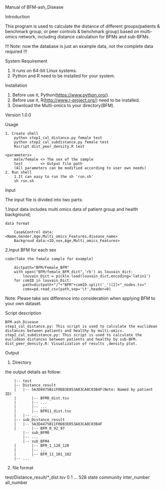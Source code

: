Manual of BFM-ash_Disease

Introduction

This program is used to calculate the distance of different groups(patients & benchmark group, or peer controls & benchmark group) based on multi-omics network, including distance calculation for BFMs and sub-BFMs. 

!!! Note: now the database is just an example data, not the complete data required !!!


System Requirement
1. It runs on 64-bit Linux systems. 
2. Python and R need to be installed for your system. 

Installation

1. Before use it, Python(https://www.python.org/). 
2. Before use it, R(http://www.r-project.org/) need to be installed.  
3. Download the Multi-omics to your directory(BFM). 

Version 1.0.0

Usage

	1. Create shell
		python step1_cal_distance.py female test
		python step2_cal_subdistance.py female test
		Rscript dist_peer_density.R test
		
	<parameters>
		male/female <> The sex of the sample 
		test		<> Output file path 
		(All parameters can be modified according to user own needs)
	2. Run shell
		1.It can easy to run the sh 'run.sh'
		sh run.sh


Input

The input file is divided into two parts:

1.Input data includes multi omics data of patient group and health background;

	data format
	
		Case&Control data:<Name,Gender,Age,Multi_omics_Features,disease_name>
		Backgroud data:<ID,sex,Age,Multi_omics_Features>
	
	
2.Input BFM for each sex
		
	code(Take the female sample for example)
	
		dictpath="BFM/Female_BFM"
		with open("BFM/female_BFM_dict",'rb') as louvain_dict:
			louvain_Dict = pickle.load(louvain_dict,encoding='latin1')
		for comID in louvain_Dict:
			path=dictpath+"/"+"BFM"+comID.split('_')[2]+"_nodes.tsv"
			comx=pd.read_csv(path,sep='\t',header=0)
			
		
Note:
	Please take sex difference into consideration when applying BFM to your own dataset.


Script description

	BFM-ash_Disease
	step1_cal_distance.py: This script is used to calculate the euclidean distances between patients and healthy by multi-omics.
	step2_cal_subdistance.py: This script is used to calculate the euclidean distances between patients and healthy by sub-BFM.
	dist_peer_density.R: Visualization of results ,density plot.

Output

1. Directory

the output details as follow:

        |-- test
        |-- Distance_result
        |   |-- 5A3D4475B11F0D83E053A83CA8C03B4F(Note: Named by patient ID)
        |   	|-- BFM0_dist.tsv
        |   	|-- ...
        |   	|-- ...
        |   	|-- BFM11_dist.tsv
        |   |-- ...
        |-- sub_Distance_result
        |   |-- 5A3D4475B11F0D83E053A83CA8C03B4F
        |   	|-- BFM_0_92_97
			|-- sub_BFM0
			|-- ...
			|-- sub_BFM4
        |   	|-- BFM_1_120_120
        |   	|-- ...
        |   	|-- BFM_11_101_102
		|-- ...
        

2. file format

test/Distance_result/*_dist.tsv
	0	1 ... 528	state	community	inter_number	all_number


